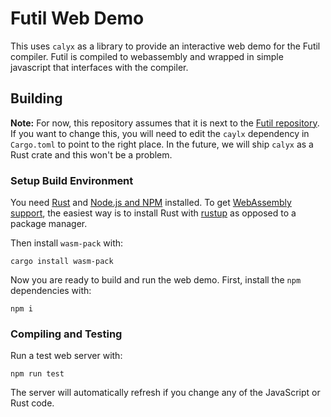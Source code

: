 # Futil Web Demo
This uses `calyx` as a library to provide an interactive
web demo for the Futil compiler. Futil is compiled to webassembly
and wrapped in simple javascript that interfaces with the compiler.

## Building
**Note:** For now, this repository assumes that it is next to the [Futil repository](https://github.com/cucapra/futil). If you want to change
this, you will need to edit the `caylx` dependency in `Cargo.toml` to point
to the right place. In the future, we will ship `calyx` as a Rust crate and
this won't be a problem.

### Setup Build Environment

You need [Rust](https://www.rust-lang.org/install.html) and [Node.js and NPM](https://www.npmjs.com/get-npm) installed.
To get [WebAssembly support](https://rustwasm.github.io/wasm-pack/book/quickstart.html), the easiest way is to install Rust with [rustup](https://rustup.rs) as opposed to a package manager.

Then install `wasm-pack` with:

``` shell
cargo install wasm-pack
```

Now you are ready to build and run the web demo. First, install the `npm` dependencies with:

``` shell
npm i
```

### Compiling and Testing

Run a test web server with:

``` shell
npm run test
```

The server will automatically refresh if you change any of the JavaScript or Rust code.
